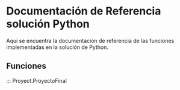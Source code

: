 # Documentación de Referencia solución Python

Aquí se encuentra la documentación de referencia de las funciones implementadas en la solución de Python.

## Funciones

::: Proyect.ProyectoFinal
